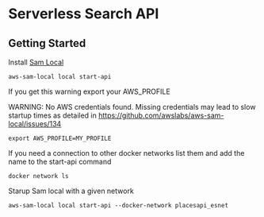 # Serverless Search API

## Getting Started

Install [Sam Local](https://github.com/awslabs/aws-sam-local)

    aws-sam-local local start-api

If you get this warning export your AWS\_PROFILE

WARNING: No AWS credentials found. Missing credentials may lead to slow startup times as detailed in https://github.com/awslabs/aws-sam-local/issues/134

    export AWS_PROFILE=MY_PROFILE

If you need a connection to other docker networks list them and add the name to the start-api command

    docker network ls

Starup Sam local with a given network

    aws-sam-local local start-api --docker-network placesapi_esnet
